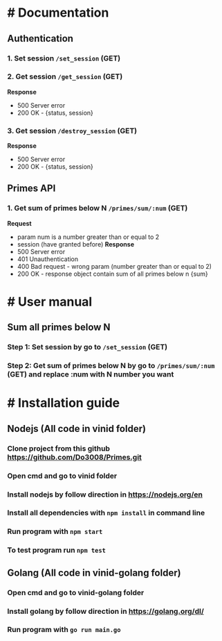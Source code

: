 # # Documentation

## Authentication

### 1. Set session `/set_session` (GET)

### 2. Get session `/get_session` (GET)
**Response**
- 500 Server error
- 200 OK - {status, session}
### 3. Get session `/destroy_session` (GET)
**Response**
- 500 Server error
- 200 OK - {status, session}

## Primes API
### 1. Get sum of primes below N `/primes/sum/:num` (GET)
**Request**
- param num is a number greater than or equal to 2
- session (have granted before)
**Response**
- 500 Server error
- 401 Unauthentication
- 400 Bad request - wrong param (number greater than or equal to 2)
- 200 OK - response object contain sum of all primes below n {sum}

# # User manual
## Sum all primes below N
### Step 1: Set session by go to `/set_session` (GET)
### Step 2:  Get sum of primes below N by go to `/primes/sum/:num` (GET) and replace :num with N number you want

# # Installation guide
## Nodejs (All code in vinid folder)
### Clone project from this github https://github.com/Do3008/Primes.git
### Open cmd and go to vinid folder
### Install nodejs by follow direction in https://nodejs.org/en
### Install all dependencies with ```npm install``` in command line
### Run program with ```npm start```
### To test program run ```npm test```
## Golang (All code in vinid-golang folder)
### Open cmd and go to vinid-golang folder
### Install golang by follow direction in https://golang.org/dl/
### Run program with ```go run main.go```
